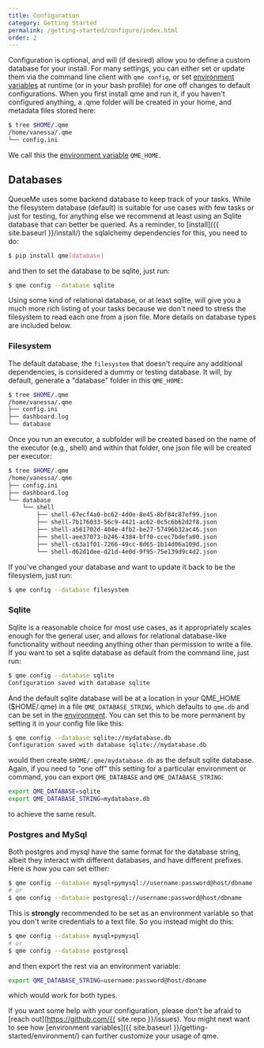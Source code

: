 ```yaml
---
title: Configuration
category: Getting Started
permalink: /getting-started/configure/index.html
order: 2
---
```


Configuration is optional, and will (if desired) allow you to define a custom
database for your install. For many settings, you can either set or update them via
the command line client with `qme config`, or set [environment variables](../environment/) 
at runtime (or in your bash profile) for one off changes to default configurations.
When you first install qme and run it, if you haven't configured anything, 
a .qme folder will be created in your home, and metadata files stored here:

```bash
$ tree $HOME/.qme
/home/vanessa/.qme
└── config.ini
```

We call this the [environment variable](../environment/) `QME_HOME`.

## Databases

QueueMe uses some backend database to keep track of your tasks.
While the filesystem database (default) is suitable for use cases with few tasks or just
for testing, for anything else we recommend at least using an Sqlite database
that can better be queried. As a reminder, to [install]({{ site.baseurl }}/install/)
the sqlalchemy dependencies for this, you need to do:

```bash
$ pip install qme[database]
```

and then to set the database to be sqlite, just run:

```bash
$ qme config --database sqlite
```

Using some kind of relational database, or at least sqlite, will give
you a much more rich listing of your tasks because we don't need to stress
the filesystem to read each one from a json file.
More details on database types are included below.


### Filesystem

The default database, the `filesystem` that doesn't require any additional dependencies,
is considered a dummy or testing database. It will, by default, generate a "database"
folder in this `QME_HOME`:

```bash
$ tree $HOME/.qme
/home/vanessa/.qme
├── config.ini
├── dashboard.log
└── database
```

Once you run an executor, a subfolder will be created based on the name of
the executor (e.g., shell) and within that folder, one json file will be created
per executor:

```bash
$ tree $HOME/.qme
/home/vanessa/.qme
├── config.ini
├── dashboard.log
└── database
    └── shell
        ├── shell-67ecf4a0-bc62-4d0e-8e45-8bf84c87ef99.json
        ├── shell-7b176033-56c9-4421-ac62-0c5c6b62d2f8.json
        ├── shell-a561702d-404e-4fb2-be27-57496b32ac46.json
        ├── shell-aee37073-b246-4384-bff0-ccec7bdefa00.json
        ├── shell-c63a1f01-7266-49cc-8d65-1b14d06a109d.json
        └── shell-d62d1dee-d21d-4e0d-9f95-75e139d9c4d2.json
```

If you've changed your database and want to update it back to be the filesystem,
just run:

```bash
$ qme config --database filesystem
```

### Sqlite

Sqlite is a reasonable choice for most use cases, as it appropriately scales enough for
the general user, and allows for relational database-like functionality without
needing anything other than permission to write a file. If you want to set a sqlite
database as default from the command line, just run:

```bash
$ qme config --database sqlite
Configuration saved with database sqlite
```

And the default sqlite database will be at a location in your QME_HOME ($HOME/.qme)
in a file `QME_DATABASE_STRING`, which defaults to `qme.db` and can be set in 
the [environment](../environment/). You can set this to be more permanent by setting
it in your config file like this:

```bash
$ qme config --database sqlite://mydatabase.db
Configuration saved with database sqlite://mydatabase.db
```

would then create `$HOME/.qme/mydatabase.db` as the default sqlite database. Again,
if you need to "one off" this setting for a particular environment or command,
you can export `QME_DATABASE` and `QME_DATABASE_STRING`:

```bash
export QME_DATABASE=sqlite
export QME_DATABASE_STRING=mydatabase.db
```

to achieve the same result.


### Postgres and MySql

Both postgres and mysql have the same format for the database string, albeit
they interact with different databases, and have different prefixes. Here is
how you can set either:

```bash
$ qme config --database mysql+pymysql://username:password@host/dbname
# or
$ qme config --database postgresql://username:password@host/dbname
```

This is **strongly** recommended to be set as an environment variable so that you don't
write credentials to a text file. So you instead might do this:

```bash
$ qme config --database mysql+pymysql
# or
$ qme config --database postgresql
```

and then export the rest via an environment variable:

```bash
export QME_DATABASE_STRING=username:password@host/dbname
```

which would work for both types.

If you want some help with your configuration, please don't be afraid to [reach out](https://github.com/{{ site.repo }}/issues). You might next want to see how [environment variables]({{ site.baseurl }}/getting-started/environment/) can further customize your usage of qme.
